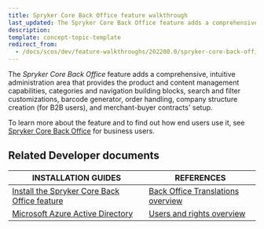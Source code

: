 ```yaml
---
title: Spryker Core Back Office feature walkthrough
last_updated: The Spryker Core Back Office feature adds a comprehensive, intuitive administration area
description:
template: concept-topic-template
redirect_from:
  - /docs/scos/dev/feature-walkthroughs/202200.0/spryker-core-back-office-feature-walkthrough/spryker-core-back-office-feature-walkthrough.html
---
```


The _Spryker Core Back Office_ feature adds a comprehensive, intuitive administration area that provides the product and content management capabilities, categories and navigation building blocks, search and filter customizations, barcode generator, order handling, company structure creation (for B2B users), and merchant-buyer contracts' setup.


To learn more about the feature and to find out how end users use it, see [Spryker Core Back Office](/docs/scos/user/features/{{page.version}}/spryker-core-back-office-feature-overview/spryker-core-back-office-feature-overview.html) for business users.



## Related Developer documents

|INSTALLATION GUIDES  | REFERENCES|
|---------|---------|
| [Install the Spryker Core Back Office feature](/docs/pbc/all/identity-access-management/{{page.version}}/install-and-upgrade/install-the-spryker-core-back-office-feature.html)  | [Back Office Translations overview](/docs/scos/user/features/{{page.version}}/spryker-core-back-office-feature-overview/back-office-translations-overview.html) |
| [Microsoft Azure Active Directory](/docs/pbc/all/identity-access-management/{{page.version}}/install-and-upgrade/install-microsoft-azure-active-directory.html)   | [Users and rights overview](/docs/pbc/all/user-management/{{page.version}}/base-shop/user-and-rights-overview.html)  |
